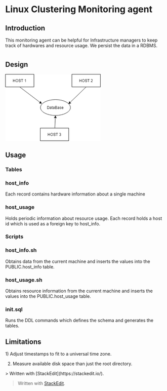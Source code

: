 

<h1 id="introduction">Linux Clustering Monitoring agent</h1>
<h2> Introduction</h2>
<p>This monitoring agent can be helpful for Infrastructure managers to keep track of hardwares and resource usage. We persist the data in a RDBMS. </p>
<h1 id="java-grep-app" Design</h1>

<h2>Design</h2>
<img src="/Linux.png">

<h2 id="usage">Usage</h2>
<h3> Tables </h3>
<h3>  host_info </h3> 

<p> Each record contains hardware information about a single machine</p>
 <h3> host_usage</h3>
<p> Holds periodic information about resource usage. Each record holds a host id which is used as a foreign key to host_info.</p>
<h3> Scripts</h3>
<h3> host_info.sh</h3>
<p>Obtains data from the current machine and inserts the values into the PUBLIC.host_info table.</p>
<h3>host_usage.sh</h3>
<p>Obtains resource information from the current machine and inserts the values into the PUBLIC.host_usage table.
</p>
<h3>init.sql</h3>
<p>Runs the DDL commands which defines the schema and generates the tables.</p>

<h2> Limitations</h2>
<p> 
1)  Adjust timestamps to fit to a universal time zone.

2) Measure available disk space than just the root directory.
</p>
> Written with [StackEdit](https://stackedit.io/).

> Written with [StackEdit](https://stackedit.io/).
